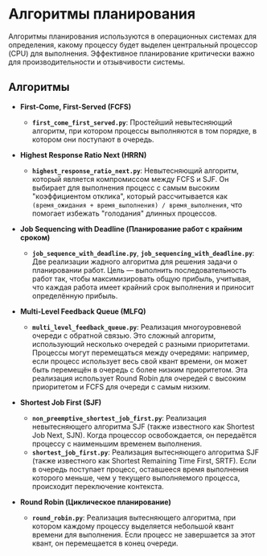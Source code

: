 # Алгоритмы планирования

Алгоритмы планирования используются в операционных системах для определения, какому процессу будет выделен центральный процессор (CPU) для выполнения. Эффективное планирование критически важно для производительности и отзывчивости системы.

## Алгоритмы

*   **First-Come, First-Served (FCFS)**
    *   **`first_come_first_served.py`**: Простейший невытесняющий алгоритм, при котором процессы выполняются в том порядке, в котором они поступают в очередь.

*   **Highest Response Ratio Next (HRRN)**
    *   **`highest_response_ratio_next.py`**: Невытесняющий алгоритм, который является компромиссом между FCFS и SJF. Он выбирает для выполнения процесс с самым высоким "коэффициентом отклика", который рассчитывается как `(время_ожидания + время_выполнения) / время_выполнения`, что помогает избежать "голодания" длинных процессов.

*   **Job Sequencing with Deadline (Планирование работ с крайним сроком)**
    *   **`job_sequence_with_deadline.py`**, **`job_sequencing_with_deadline.py`**: Две реализации жадного алгоритма для решения задачи о планировании работ. Цель — выполнить последовательность работ так, чтобы максимизировать общую прибыль, учитывая, что каждая работа имеет крайний срок выполнения и приносит определённую прибыль.

*   **Multi-Level Feedback Queue (MLFQ)**
    *   **`multi_level_feedback_queue.py`**: Реализация многоуровневой очереди с обратной связью. Это сложный алгоритм, использующий несколько очередей с разными приоритетами. Процессы могут перемещаться между очередями: например, если процесс использует весь свой квант времени, он может быть перемещён в очередь с более низким приоритетом. Эта реализация использует Round Robin для очередей с высоким приоритетом и FCFS для очереди с самым низким.

*   **Shortest Job First (SJF)**
    *   **`non_preemptive_shortest_job_first.py`**: Реализация невытесняющего алгоритма SJF (также известного как Shortest Job Next, SJN). Когда процессор освобождается, он передаётся процессу с наименьшим временем выполнения.
    *   **`shortest_job_first.py`**: Реализация вытесняющего алгоритма SJF (также известного как Shortest Remaining Time First, SRTF). Если в очередь поступает процесс, оставшееся время выполнения которого меньше, чем у текущего выполняемого процесса, происходит переключение контекста.

*   **Round Robin (Циклическое планирование)**
    *   **`round_robin.py`**: Реализация вытесняющего алгоритма, при котором каждому процессу выделяется небольшой квант времени для выполнения. Если процесс не завершается за этот квант, он перемещается в конец очереди.
